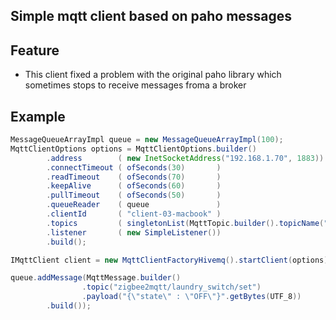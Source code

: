 ## Simple mqtt client based on paho messages

## Feature

* This client fixed a problem with the original paho library which sometimes stops to receive messages froma a broker

## Example

```java
MessageQueueArrayImpl queue = new MessageQueueArrayImpl(100);
MqttClientOptions options = MqttClientOptions.builder()
        .address        ( new InetSocketAddress("192.168.1.70", 1883))
        .connectTimeout ( ofSeconds(30)       )
        .readTimeout    ( ofSeconds(70)       )
        .keepAlive      ( ofSeconds(60)       )
        .pullTimeout    ( ofSeconds(50)       )
        .queueReader    ( queue               )
        .clientId       ( "client-03-macbook" )
        .topics         ( singletonList(MqttTopic.builder().topicName("zigbee2mqtt/#").build()))
        .listener       ( new SimpleListener())
        .build();

IMqttClient client = new MqttClientFactoryHivemq().startClient(options);

queue.addMessage(MqttMessage.builder()
                .topic("zigbee2mqtt/laundry_switch/set")
                .payload("{\"state\" : \"OFF\"}".getBytes(UTF_8))
        .build());
```
